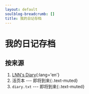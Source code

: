 ```yaml
---
layout: default
soulblog-breadcrumb: []
title: 我的日记存档
---
```


# 我的日记存档

## 按来源

1. [LNN's Diary](lnnsdiary){:lang='en'}
2. 活页本 <span>--- 即将到来</span>{:.text-muted}
3. `diary.txt` <span>--- 即将到来</span>{:.text-muted}


